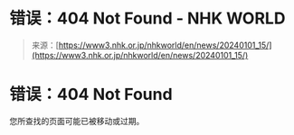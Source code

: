 <!--yml

category: 未分类

date: 2024-05-27 14:25:12

-->

# 错误：404 Not Found - NHK WORLD

> 来源：[https://www3.nhk.or.jp/nhkworld/en/news/20240101_15/](https://www3.nhk.or.jp/nhkworld/en/news/20240101_15/)

# 错误：404 Not Found

您所查找的页面可能已被移动或过期。
